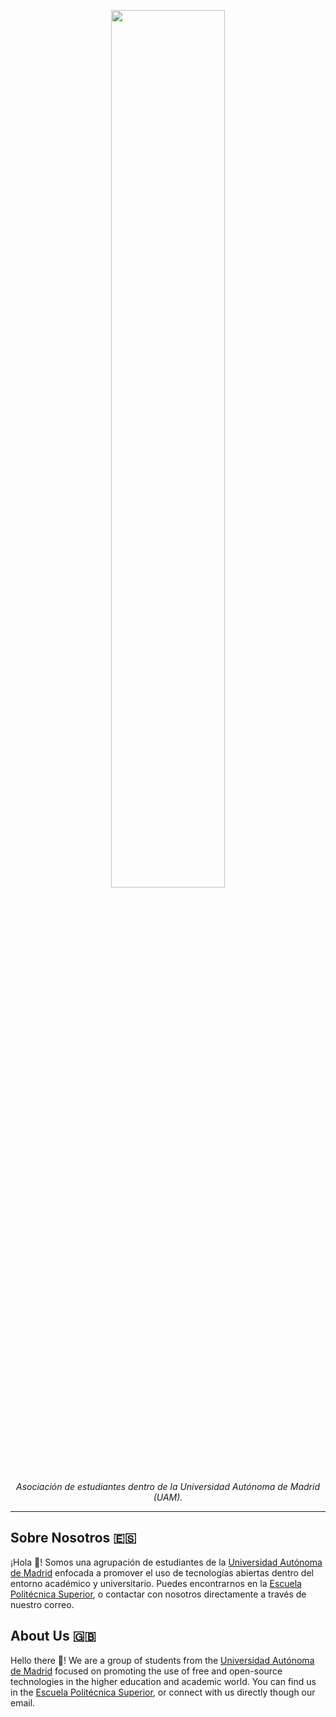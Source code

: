<p align="center">
    <img src="https://lima-uam.github.io/assets/logo.svg" width="60%"/>
</p>

<p align="center">
    <em>
        Asociación de estudiantes dentro de la Universidad Autónoma de Madrid (UAM).
    </em>
</p>

---

## Sobre Nosotros 🇪🇸

¡Hola 👋! Somos una agrupación de estudiantes de la [Universidad Autónoma de Madrid](https://www.uam.es) enfocada a promover el uso de tecnologías abiertas dentro del entorno académico y universitario.
Puedes encontrarnos en la [Escuela Politécnica Superior](https://www.uam.es/EPS/Home.htm), o contactar con nosotros directamente a través de nuestro correo.

## About Us 🇬🇧

Hello there 👋! We are a group of students from the [Universidad Autónoma de Madrid](https://www.uam.es/uam/en/inicio) focused on promoting the use of free and open-source technologies in the higher education and academic world.
You can find us in the [Escuela Politécnica Superior](https://www.uam.es/EPS/Home.htm?language=en), or connect with us directly though our email.
